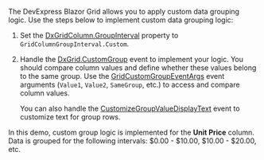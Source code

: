 The DevExpress Blazor Grid allows you to apply custom data grouping logic. Use the steps below to implement custom data grouping logic:

1. Set the [DxGridColumn.GroupInterval](https://docs.devexpress.com/Blazor/DevExpress.Blazor.DxGridColumn.GroupInterval) property to `GridColumnGroupInterval.Custom`. 
2. Handle the [DxGrid.CustomGroup](https://docs.devexpress.com/Blazor/DevExpress.Blazor.DxGrid.CustomGroup) event to implement your logic. You should compare column values and define whether these values belong to the same group. Use the [GridCustomGroupEventArgs](https://docs.devexpress.com/Blazor/DevExpress.Blazor.GridCustomGroupEventArgs) event arguments (`Value1`, `Value2`, `SameGroup`, etc.) to access and compare column values. 
   
   You can also handle the [CustomizeGroupValueDisplayText](https://docs.devexpress.com/Blazor/DevExpress.Blazor.DxGrid.CustomizeGroupValueDisplayText) event to customize text for group rows. 

In this demo, custom group logic is implemented for the **Unit Price** column. Data is grouped for the following intervals: $0.00 - $10.00, $10.00 - $20.00, etc.  
